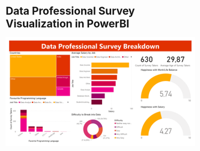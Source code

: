 # Data Professional Survey Visualization in PowerBI

![alt text](https://github.com/Php93/PowerBI-Data-Professions/blob/main/Dashboard.png?raw=true)
